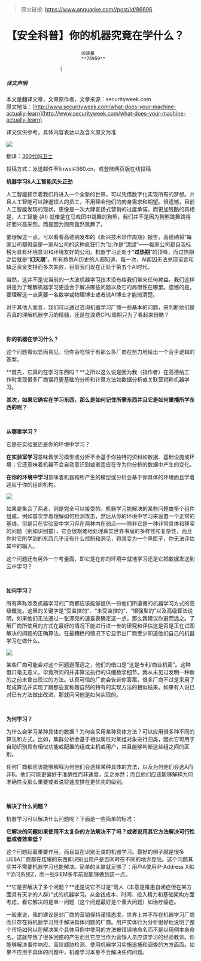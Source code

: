 > 原文链接: https://www.anquanke.com//post/id/86696 


# 【安全科普】你的机器究竟在学什么？


                                阅读量   
                                **76959**
                            
                        |
                        
                                                                                    



##### 译文声明

本文是翻译文章，文章原作者，文章来源：securityweek.com
                                <br>原文地址：[http://www.securityweek.com/what-does-your-machine-actually-learn](http://www.securityweek.com/what-does-your-machine-actually-learn)

译文仅供参考，具体内容表达以及含义原文为准

[![](https://p4.ssl.qhimg.com/t01964a406704502014.jpg)](https://p4.ssl.qhimg.com/t01964a406704502014.jpg)



翻译：[360代码卫士](http://bobao.360.cn/member/contribute?uid=2873043487)

投稿方式：发送邮件至linwei#360.cn，或登陆网页版在线投稿



**机器学习&amp;人工智能风头正劲**

人工智能预示着我们将进入一个全新的世界，可以凭借数字化实现所有的梦想。并且人工智能可以辞退烦人的员工，不用理会他们的肉身需求和期望。很遗憾，目前人工智能发现的现状，更像是一次大肆宣扬式营销的过度承诺。而更加残酷的真相是，人工智能 (AI) 就像是在马戏团中跳舞的狗熊，我们并不是因为狗熊跳舞跳得好而兴高采烈，而是因为狗熊竟然跳舞了。

要理解这一点，可以看看高德纳发布的《新兴技术炒作周期》报告，高德纳将“每家公司都假装是一家AI公司的这种疯狂行为”比作是“[漂绿](https://baike.so.com/doc/5663616-5876272.html)”——每家公司都自我标榜为具有环境意识和环境友好的公司。机器学习正处于“**过热期**”的顶峰，而过热期之后就是“**幻灭期**”。所有熟悉AI历史的人都知道，每一次，AI都因无法兑现诺言和缺乏资金支持而多次失败，目前我们现在正处于第五个AI时代。

当然，这并不是说当前的一大波机器学习技术没有给我们带来任何裨益。我们这样讲是为了理解机器学习更适合于解决哪些问题以及它的局限性在哪里。遗憾的是，要理解这一点需要一名数学或物理博士或者说AI博士才能搞清楚。

对于其他人而言，我们可以通过咨询机器学习厂商一些基本的问题，来判断他们是否真的理解机器学习的精髓，还是在浪费CPU周期只为了看起来很酷？

<br>

**你的机器在学习什么？**

这个问题看似显而易见，但你会吃惊于有那么多厂商在努力地给出一个合乎逻辑的答案。

**首先，它真的在学习东西吗？**之所以这么说是因为我（指作者）在高德纳工作时发现很多厂商误将更基础的分析和计算方法如数据分析或关联营销称机器学习。

**其次，如果它确实在学习东西，那么是如何记住所需东西并且它是如何重播所学东西的呢？**

<br>

**从哪里学习？**

它是在实验室还是你的环境中学习？

**在实验室学习**意味着学习模型或分析不会基于你独特的资料如数据、基础设施或环境；它还意味着机器不会自动意识到或者适应在专为你分析的数据中产生的变化。

**在你的环境中学习**意味着机器和所产生的模型或分析会基于你具体的环境而且学着适应于你的组织机构。

[![](https://p1.ssl.qhimg.com/t016f41fe187ea16b0c.png)](https://p1.ssl.qhimg.com/t016f41fe187ea16b0c.png)

如果是集合了两者，则是完全可以接受的。机器学习能解决的某些问题由多个组件组成，例如首次学着理解如何检测攻击，然后从你的环境中学习来设置一个正常的基线。但是只在实验室中学习存在两种内在弱点——除非它是一种非常具体和狭窄的问题（例如识别猫），它会很艰难地处理真实世界书局的多样性和复杂性，而且你对它所学到的东西几乎没有什么控制和洞见，将其变为一个黑匣子，你无法评估其中的输入。

这个问题还有另外一个考量面，即它是在你的环境中就地学习还是它把数据发送到云中学习？

<br>

**如何学习？**

所有声称涉及机器学习的厂商都应该能够提供一份他们所遵循的机器学习方式的高级概览。这里的关键字是“受监控的”、“未受监控的”、“增强型的”以及高级算法说明。如果他们无法通过一张漂亮的速查表确定这一点，那么我建议你避而远之。了解厂商所使用的方式在最好的情况下能进行进一步的研究和评估这是否是正在试图解决的问题的正确算法，在最糟糕的情况下它显示出厂商至少知道他们自己的机器学习在做什么。

[![](https://p4.ssl.qhimg.com/t018734568b92579eec.png)](https://p4.ssl.qhimg.com/t018734568b92579eec.png)

某些厂商可能会对这个问题避而远之，他们的借口是“这是专利/商业机密”。这种借口毫无意义，毕竟所问的并非算法执行的详细数学细节。我从未见过发明一种新的之前未曾出现过的方法。认真可信的厂商会告诉你答案。很多厂商不过是采用了现成算法并实现了跟那些宣称超自然的特有的实现方法的相似结果。如果有人说已对已有方法做出改进，那就问问他是如何实现的。

<br>

**为何学习？**

为什么会学习某种具体的数据？为何会采用某种具体方法？可以应用很多种不同的算法和方式。比如，集群分析会基于相似属性对某组对象进行归类，因此它可用于自动识别具有相似功能或配置的组或主机或用户，并且能够判断这些组之间的区别。

任何厂商都应该能够解释为何他们会选择某种具体的方法，以及为何他们会选A而非B。他们可能更偏好于准确性而非速度，反之亦然；而且他们应该能够解释为何准确性没那么重要或者说将速度排在更优先的级别。

<br>

**解决了什么问题？**

机器学习可以解决什么问题呢？下面是一些简单的标准：

**它解决的问题如果使用不太复杂的方法解决不了吗？或者说用其它方法解决可行性低或者效率低？**

这个问题起着重要作用，而且旨在识别无谓的机器学习。最好的例子就是很多UEBA厂商都在炫耀的东西即识别出用户是否同时在不同的地方登陆。这个问题其实并不需要机器学习也能解决。简单的关联就足够了：用户A使用IP-Address X和Y访问系统Z，而一些SIEM多年前就能够做到这一点。

**它是否解决了多个问题？**还是说它不过是“雨人（本意是罹患自闭症但在某方面具有天才的人群）”式的机器学习。从金钱成本、时间、投入精力和基础架构方面考虑，看它解决的是单一问题（这个问题最好是个重大问题）如治疗癌症。

一般来说，我的建议是对厂商的营销保持谨慎态度。世界上并不存在机器学习厂商而只存在将机器学习用于解决具体问题的厂商。用户实体行为分析很好地说明了整个市场如何以在解决某个具体用例中使用的方法被错误地命名而不是以用例本身命名。这就导致了很多困惑的产生而且它应当作为营销人员应该学习的经验教训。你能够解决事件响应、高阶威胁检测、使用机器学习实施追捕和调查的方方面面。如果不应用于具体的问题中，机器学习本身不会解决任何问题。
